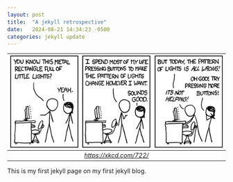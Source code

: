 ```yaml
---
layout: post
title:  "A jekyll retrospective"
date:   2024-08-21 14:34:23 -0500
categories: jekyll update
---
```

| ![blinkenlights](/assets/xkcd_lights.png) |
| :--: |
| *https://xkcd.com/722/* |
This is my first jekyll page on my first jekyll blog.

